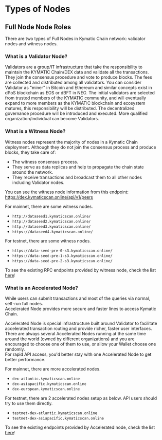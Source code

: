 #  Types of Nodes


## Full Node Node Roles

There are two types of Full Nodes in Kymatic Chain network: validator nodes and witness nodes.

### What is a Validator Node?

Validators are a group/IT infrastructure that take the responsibility to maintain the KYMATIC
Chain/DEX data and validate all the transactions. They join the consensus procedure and
vote to produce blocks. The fees are collected and distributed among all validators.
You can consider Validator as "miner" in Bitcoin and Ethereum and similar concepts exist in dPoS
blockchain as EOS or dBFT in NEO. The initial validators are selected from trusted members of the
KYMATIC community, and will eventually expand to more members as the KYMATIC blockchain and
ecosystem matures, this responsibility will be distributed. The decentralized governance procedure
will be introduced and executed. More qualified organization/individual can become Validators.


### What is a Witness Node?

Witness nodes represent the majority of nodes in a Kymatic Chain deployment. Although they do not join the consensus process
and produce blocks, they take care of:

- The witness consensus process.
- They serve as data replicas and help to propagate the chain state around the network.
- They receive transactions and broadcast them to all other nodes including Validator nodes.

You can see the witness node information from this endpoint: https://dex.kymaticscan.online/api/v1/peers

For mainnet, there are some witness nodes.

- `http://dataseed1.kymaticscan.online/`
- `http://dataseed2.kymaticscan.online/`
- `http://dataseed3.kymaticscan.online/`
- `https://dataseed4.kymaticscan.online/`

For testnet, there are some witness nodes.

- `https://data-seed-pre-0-s3.kymaticscan.online/`
- `https://data-seed-pre-1-s3.kymaticscan.online/`
- `https://data-seed-pre-2-s3.kymaticscan.online/`

To see the existing RPC endpoints provided by witness node, check the list  [here](../../api-reference/node-rpc.md)!

### What is an Accelerated Node?

While users can submit transactions and most of the queries via normal, self-run full nodes.<br/>
Accelerated Node provides more secure and faster lines to access Kymatic Chain.

Accelerated Node is special infrastructure built around Validator to facilitate accelerated transaction
routing and provide richer, faster user interfaces. There are always several Accelerated Nodes running
at the same time around the world (owned by different organizations) and you are encouraged to choose
one of them to use, or allow your Wallet choose one randomly.<br/>
For rapid API access, you'd better stay with one Accelerated Node to get better performance.

For mainnet, there are more accelerated nodes.

- `dex-atlantic.kymaticscan.online`
- `dex-asiapacific.kymaticscan.online`
- `dex-european.kymaticscan.online`

For testnet, there are 2 accelerated nodes setup as below. API users should try to use them directly.

- `testnet-dex-atlantic.kymaticscan.online`
- `testnet-dex-asiapacific.kymaticscan.online`

To see the existing endpoints provided by Accelerated node, check the list [here](../../api-reference/dex-api/paths.md)!

